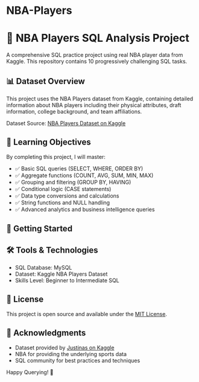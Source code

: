 # NBA-Players

# 🏀 NBA Players SQL Analysis Project

A comprehensive SQL practice project using real NBA player data from Kaggle. This repository contains 10 progressively challenging SQL tasks.

## 📊 Dataset Overview

This project uses the NBA Players dataset from Kaggle, containing detailed information about NBA players including their physical attributes, draft information, college background, and team affiliations.

Dataset Source: [NBA Players Dataset on Kaggle](https://www.kaggle.com/datasets/justinas/nba-players-data)


## 🎯 Learning Objectives

By completing this project, I will master:

- ✅ Basic SQL queries (SELECT, WHERE, ORDER BY)
- ✅ Aggregate functions (COUNT, AVG, SUM, MIN, MAX)
- ✅ Grouping and filtering (GROUP BY, HAVING)
- ✅ Conditional logic (CASE statements)
- ✅ Data type conversions and calculations
- ✅ String functions and NULL handling
- ✅ Advanced analytics and business intelligence queries

## 🚀 Getting Started

## 🛠️ Tools & Technologies

- SQL Database: MySQL
- Dataset: Kaggle NBA Players Dataset
- Skills Level: Beginner to Intermediate SQL


## 📄 License

This project is open source and available under the [MIT License](LICENSE).

## 🙏 Acknowledgments

- Dataset provided by [Justinas on Kaggle](https://www.kaggle.com/datasets/justinas/nba-players-data)
- NBA for providing the underlying sports data
- SQL community for best practices and techniques



Happy Querying! 🚀


